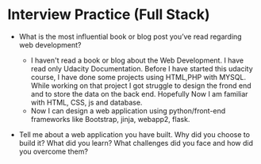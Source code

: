 # Interview Practice (Full Stack)

  * What is the most influential book or blog post you’ve read regarding web development?
    - I haven't read a book or blog about the Web Development. I have read only Udacity Documentation. Before I have started this udacity course, I have done some projects using HTML,PHP with MYSQL. While working on that project I got struggle to design the frond end and to store the data on the back end. Hopefully Now I am familiar with HTML, CSS, js and database.
    - Now I can design a web application using python/front-end frameworks like Bootstrap, jinja, webapp2, flask.
 
 * Tell me about a web application you have built. Why did you choose to build it? What did you learn? What challenges did you face and how did you overcome them? 
        
         
